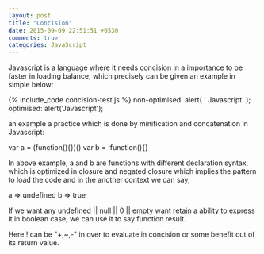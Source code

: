 ```yaml
---
layout: post
title: "Concision"
date: 2015-09-09 22:51:51 +0530
comments: true
categories: JavaScript
---
```

Javascript is a language where it needs concision in a importance to be faster in loading balance, which precisely can be given an example in simple below:

{% include_code concision-test.js %}
non-optimised:    alert(  ' Javascript'  ); 
optimised:     alert('Javascript');

an example a practice which is done by minification and concatenation in Javascript:

var a = (function(){})()
var b = !function(){}

In above example, a and b are functions with different declaration syntax,
which is optimized in closure and negated closure which implies the pattern to load the code and in the another context we can say,

a => undefined
b => true

If we want any undefined || null || 0 || empty want retain a ability to express it in boolean case, we can use it to say function result.

Here ! can be "+,~,-" in over to evaluate in concision or some benefit out of its return value.